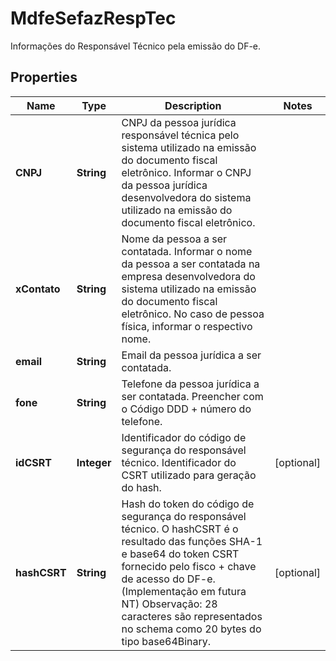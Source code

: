 

# MdfeSefazRespTec

Informações do Responsável Técnico pela emissão do DF-e.

## Properties

| Name | Type | Description | Notes |
|------------ | ------------- | ------------- | -------------|
|**CNPJ** | **String** | CNPJ da pessoa jurídica responsável técnica pelo sistema utilizado na emissão do documento fiscal eletrônico.  Informar o CNPJ da pessoa jurídica desenvolvedora do sistema utilizado na emissão do documento fiscal eletrônico. |  |
|**xContato** | **String** | Nome da pessoa a ser contatada.  Informar o nome da pessoa a ser contatada na empresa desenvolvedora do sistema utilizado na emissão do documento fiscal eletrônico. No caso de pessoa física, informar o respectivo nome. |  |
|**email** | **String** | Email da pessoa jurídica a ser contatada. |  |
|**fone** | **String** | Telefone da pessoa jurídica a ser contatada.  Preencher com o Código DDD + número do telefone. |  |
|**idCSRT** | **Integer** | Identificador do código de segurança do responsável técnico.  Identificador do CSRT utilizado para geração do hash. |  [optional] |
|**hashCSRT** | **String** | Hash do token do código de segurança do responsável técnico.  O hashCSRT é o resultado das funções SHA-1 e base64 do token CSRT fornecido pelo fisco + chave de acesso do DF-e. (Implementação em futura NT)  Observação: 28 caracteres são representados no schema como 20 bytes do tipo base64Binary. |  [optional] |



